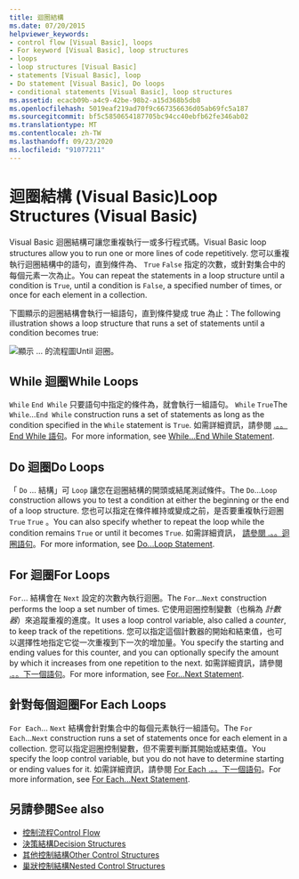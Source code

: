 ```yaml
---
title: 迴圈結構
ms.date: 07/20/2015
helpviewer_keywords:
- control flow [Visual Basic], loops
- For keyword [Visual Basic], loop structures
- loops
- loop structures [Visual Basic]
- statements [Visual Basic], loop
- Do statement [Visual Basic], Do loops
- conditional statements [Visual Basic], loop structures
ms.assetid: ecacb09b-a4c9-42be-98b2-a15d368b5db8
ms.openlocfilehash: 5019eaf219ad70f9c667356636d05ab69fc5a187
ms.sourcegitcommit: bf5c5850654187705bc94cc40ebfb62fe346ab02
ms.translationtype: MT
ms.contentlocale: zh-TW
ms.lasthandoff: 09/23/2020
ms.locfileid: "91077211"
---
```

# <a name="loop-structures-visual-basic"></a><span data-ttu-id="805af-102">迴圈結構 (Visual Basic)</span><span class="sxs-lookup"><span data-stu-id="805af-102">Loop Structures (Visual Basic)</span></span>

<span data-ttu-id="805af-103">Visual Basic 迴圈結構可讓您重複執行一或多行程式碼。</span><span class="sxs-lookup"><span data-stu-id="805af-103">Visual Basic loop structures allow you to run one or more lines of code repetitively.</span></span> <span data-ttu-id="805af-104">您可以重複執行迴圈結構中的語句，直到條件為、 `True` `False` 指定的次數，或針對集合中的每個元素一次為止。</span><span class="sxs-lookup"><span data-stu-id="805af-104">You can repeat the statements in a loop structure until a condition is `True`, until a condition is `False`, a specified number of times, or once for each element in a collection.</span></span>  
  
 <span data-ttu-id="805af-105">下圖顯示的迴圈結構會執行一組語句，直到條件變成 true 為止：</span><span class="sxs-lookup"><span data-stu-id="805af-105">The following illustration shows a loop structure that runs a set of statements until a condition becomes true:</span></span>  
  
 ![顯示 ... 的流程圖Until 迴圈。](./media/loop-structures/do-until-loop-true-condition.gif)  
  
## <a name="while-loops"></a><span data-ttu-id="805af-107">While 迴圈</span><span class="sxs-lookup"><span data-stu-id="805af-107">While Loops</span></span>  

 <span data-ttu-id="805af-108">`While` `End While` 只要語句中指定的條件為，就會執行一組語句。 `While` `True`</span><span class="sxs-lookup"><span data-stu-id="805af-108">The `While`...`End While` construction runs a set of statements as long as the condition specified in the `While` statement is `True`.</span></span> <span data-ttu-id="805af-109">如需詳細資訊，請參閱 [.。。End While 語句](../../../language-reference/statements/while-end-while-statement.md)。</span><span class="sxs-lookup"><span data-stu-id="805af-109">For more information, see [While...End While Statement](../../../language-reference/statements/while-end-while-statement.md).</span></span>  
  
## <a name="do-loops"></a><span data-ttu-id="805af-110">Do 迴圈</span><span class="sxs-lookup"><span data-stu-id="805af-110">Do Loops</span></span>  

 <span data-ttu-id="805af-111">「 `Do` ... 結構」可 `Loop` 讓您在迴圈結構的開頭或結尾測試條件。</span><span class="sxs-lookup"><span data-stu-id="805af-111">The `Do`...`Loop` construction allows you to test a condition at either the beginning or the end of a loop structure.</span></span> <span data-ttu-id="805af-112">您也可以指定在條件維持或變成之前，是否要重複執行迴圈 `True` `True` 。</span><span class="sxs-lookup"><span data-stu-id="805af-112">You can also specify whether to repeat the loop while the condition remains `True` or until it becomes `True`.</span></span> <span data-ttu-id="805af-113">如需詳細資訊， [請參閱 .。。迴圈語句](../../../language-reference/statements/do-loop-statement.md)。</span><span class="sxs-lookup"><span data-stu-id="805af-113">For more information, see [Do...Loop Statement](../../../language-reference/statements/do-loop-statement.md).</span></span>  
  
## <a name="for-loops"></a><span data-ttu-id="805af-114">For 迴圈</span><span class="sxs-lookup"><span data-stu-id="805af-114">For Loops</span></span>  

 <span data-ttu-id="805af-115">`For`... 結構會在 `Next` 設定的次數內執行迴圈。</span><span class="sxs-lookup"><span data-stu-id="805af-115">The `For`...`Next` construction performs the loop a set number of times.</span></span> <span data-ttu-id="805af-116">它使用迴圈控制變數（也稱為 *計數器*）來追蹤重複的進度。</span><span class="sxs-lookup"><span data-stu-id="805af-116">It uses a loop control variable, also called a *counter*, to keep track of the repetitions.</span></span> <span data-ttu-id="805af-117">您可以指定這個計數器的開始和結束值，也可以選擇性地指定它從一次重複到下一次的增加量。</span><span class="sxs-lookup"><span data-stu-id="805af-117">You specify the starting and ending values for this counter, and you can optionally specify the amount by which it increases from one repetition to the next.</span></span> <span data-ttu-id="805af-118">如需詳細資訊，請參閱 [.。。下一個語句](../../../language-reference/statements/for-next-statement.md)。</span><span class="sxs-lookup"><span data-stu-id="805af-118">For more information, see [For...Next Statement](../../../language-reference/statements/for-next-statement.md).</span></span>  
  
## <a name="for-each-loops"></a><span data-ttu-id="805af-119">針對每個迴圈</span><span class="sxs-lookup"><span data-stu-id="805af-119">For Each Loops</span></span>  

 <span data-ttu-id="805af-120">`For Each`... `Next` 結構會針對集合中的每個元素執行一組語句。</span><span class="sxs-lookup"><span data-stu-id="805af-120">The `For Each`...`Next` construction runs a set of statements once for each element in a collection.</span></span> <span data-ttu-id="805af-121">您可以指定迴圈控制變數，但不需要判斷其開始或結束值。</span><span class="sxs-lookup"><span data-stu-id="805af-121">You specify the loop control variable, but you do not have to determine starting or ending values for it.</span></span> <span data-ttu-id="805af-122">如需詳細資訊，請參閱 [For Each .。。下一個語句](../../../language-reference/statements/for-each-next-statement.md)。</span><span class="sxs-lookup"><span data-stu-id="805af-122">For more information, see [For Each...Next Statement](../../../language-reference/statements/for-each-next-statement.md).</span></span>  
  
## <a name="see-also"></a><span data-ttu-id="805af-123">另請參閱</span><span class="sxs-lookup"><span data-stu-id="805af-123">See also</span></span>

- [<span data-ttu-id="805af-124">控制流程</span><span class="sxs-lookup"><span data-stu-id="805af-124">Control Flow</span></span>](index.md)
- [<span data-ttu-id="805af-125">決策結構</span><span class="sxs-lookup"><span data-stu-id="805af-125">Decision Structures</span></span>](decision-structures.md)
- [<span data-ttu-id="805af-126">其他控制結構</span><span class="sxs-lookup"><span data-stu-id="805af-126">Other Control Structures</span></span>](other-control-structures.md)
- [<span data-ttu-id="805af-127">巢狀控制結構</span><span class="sxs-lookup"><span data-stu-id="805af-127">Nested Control Structures</span></span>](nested-control-structures.md)
